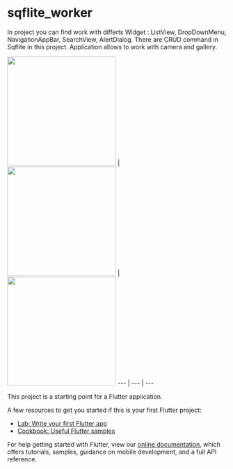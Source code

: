 # sqflite_worker

In project you can find work with differts Widget : ListView, DropDownMenu, NavigationAppBar, SearchView, AlertDialog.
There are CRUD command in Sqflite in this project. Application allows to work with camera and gallery.

<img src="https://user-images.githubusercontent.com/36672245/54613352-cc12d400-4a17-11e9-91c0-33d41d35cb52.jpg" width = 250> | 
<img src="https://user-images.githubusercontent.com/36672245/54613456-f5cbfb00-4a17-11e9-986f-dde7bbf973eb.jpg" width = 250> | 
<img src="https://user-images.githubusercontent.com/36672245/54613462-f95f8200-4a17-11e9-807d-898ba66cb50a.jpg" width = 250>
--- | --- | ---

This project is a starting point for a Flutter application.

A few resources to get you started if this is your first Flutter project:

- [Lab: Write your first Flutter app](https://flutter.io/docs/get-started/codelab)
- [Cookbook: Useful Flutter samples](https://flutter.io/docs/cookbook)

For help getting started with Flutter, view our 
[online documentation](https://flutter.io/docs), which offers tutorials, 
samples, guidance on mobile development, and a full API reference.
